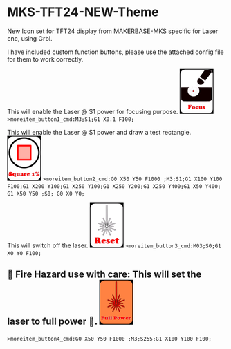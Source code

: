 # MKS-TFT24-NEW-Theme
New Icon set for TFT24 display from MAKERBASE-MKS specific for Laser cnc, using Grbl.

I have included custom function buttons, please use the attached config file for them to work correctly.

This will enable the Laser @ S1 power for focusing purpose. <img src="https://github.com/KillSwitch422/MKS-TFT24-Laser-CnC/blob/master/Source_Images/bmp_custom1.png" />
`>moreitem_button1_cmd:M3;S1;G1 X0.1 F100;`


This will enable the Laser @ S1 power and draw a test rectangle. <img src="https://github.com/KillSwitch422/MKS-TFT24-Laser-CnC/blob/master/Source_Images/bmp_custom2.png" />
`>moreitem_button2_cmd:G0 X50 Y50 F1000 ;M3;S1;G1 X100 Y100 F100;G1 X200 Y100;G1 X250 Y100;G1 X250 Y200;G1 X250 Y400;G1 X50 Y400; G1 X50 Y50 ;S0; G0 X0 Y0;`


This will switch off the laser. <img src="https://github.com/KillSwitch422/MKS-TFT24-Laser-CnC/blob/master/Source_Images/bmp_custom3.png" />
`>moreitem_button3_cmd:M03;S0;G1 X0 Y0 F100;`


## &#x1F534; Fire Hazard use with care: This will set the laser to full power &#x1F534;. <img src="https://github.com/KillSwitch422/MKS-TFT24-Laser-CnC/blob/master/Source_Images/bmp_custom4.png" />
`>moreitem_button4_cmd:G0 X50 Y50 F1000 ;M3;S255;G1 X100 Y100 F100;`
